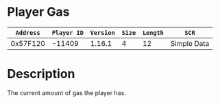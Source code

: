 # Player Gas

| `Address` | `Player ID` | `Version` | `Size` | `Length` | `SCR` |
| ---------- | ----------- | --------- | ------ | -------- | ---- |
| 0x57F120 | -11409 | 1.16.1 | 4 | 12 | Simple Data |

# Description

The current amount of gas the player has.